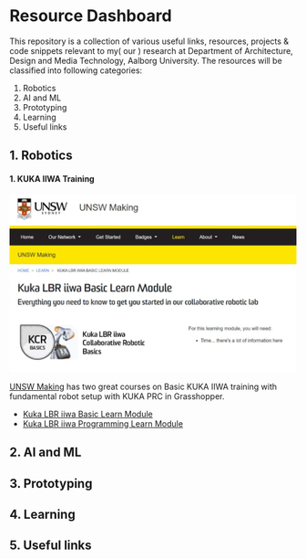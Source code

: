 # Resource Dashboard
This repository is a collection of various useful links, resources, projects & code snippets relevant to my( our ) research at Department of Architecture, Design and Media Technology, Aalborg University.
The resources will be classified into following categories:
1. Robotics
2. AI and ML
3. Prototyping
4. Learning
5. Useful links

## 1. Robotics
#### 1. KUKA IIWA Training
![kuka image](/01_images/01_unsw_kuka_iiwa.JPG)

[UNSW Making](https://www.making.unsw.edu.au/learn/) has two great courses on Basic KUKA IIWA training with fundamental robot setup with KUKA PRC in Grasshopper.
* [Kuka LBR iiwa Basic Learn Module](https://www.making.unsw.edu.au/learn/kuka-lbr-iiwa-learn-module/)
* [Kuka LBR iiwa Programming Learn Module](https://www.making.unsw.edu.au/learn/kuka-lbr-iiwa-programming-learn-module/)

## 2. AI and ML
## 3. Prototyping
## 4. Learning
## 5. Useful links
